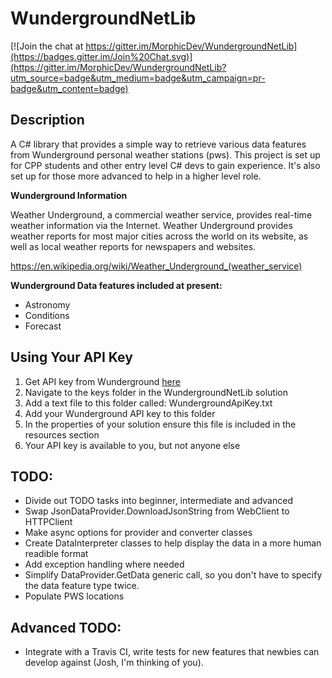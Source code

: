 # WundergroundNetLib
[![Join the chat at https://gitter.im/MorphicDev/WundergroundNetLib](https://badges.gitter.im/Join%20Chat.svg)](https://gitter.im/MorphicDev/WundergroundNetLib?utm_source=badge&utm_medium=badge&utm_campaign=pr-badge&utm_content=badge)
## Description

A C# library that provides a simple way to retrieve various data features from Wunderground personal weather stations (pws).
This project is set up for CPP students and other entry level C# devs to gain experience. It's also set up for those more advanced to help in a higher level role.


**Wunderground Information**

Weather Underground, a commercial weather service, provides real-time weather information via the Internet. 
Weather Underground provides weather reports for most major cities across the world on its website, as well as local weather reports for newspapers and websites.

https://en.wikipedia.org/wiki/Weather_Underground_(weather_service)

**Wunderground Data features included at present:**

* Astronomy
* Conditions
* Forecast

## Using Your API Key
1. Get API key from Wunderground [here](http://www.wunderground.com/weather/api/d/docs) 
2. Navigate to the keys folder in the WundergroundNetLib solution
3. Add a text file to this folder called: WundergroundApiKey.txt
4. Add your Wunderground API key to this folder
5. In the properties of your solution ensure this file is included in the resources section
6. Your API key is available to you, but not anyone else

## TODO:
* Divide out TODO tasks into beginner, intermediate and advanced
* Swap JsonDataProvider.DownloadJsonString from WebClient to HTTPClient
* Make async options for provider and converter classes
* Create DataInterpreter classes to help display the data in a more human readible format
* Add exception handling where needed
* Simplify DataProvider.GetData generic call, so you don't have to specify the data feature type twice.
* Populate PWS locations

## Advanced TODO:
* Integrate with a Travis CI, write tests for new features that newbies can develop against (Josh, I'm thinking of you).
